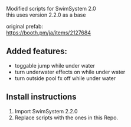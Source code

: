 Modified scripts for SwimSystem 2.0
<br>this uses version 2.2.0 as a base

original prefab:
<br>https://booth.pm/ja/items/2127684

## Added features:
- toggable jump while under water
- turn underwater effects on while under water
- turn outside pool fx off while under water


## Install instructions
1. Import SwimSystem 2.2.0
2. Replace scripts with the ones in this Repo.
